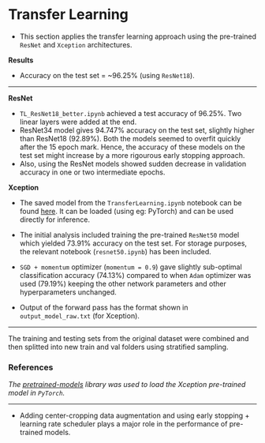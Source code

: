 # Transfer Learning

- This section applies the transfer learning approach using the pre-trained `ResNet` and `Xception` architectures.

**Results**

- Accuracy on the test set = ~96.25% (using `ResNet18`).

---
**ResNet**
- `TL_ResNet18_better.ipynb` achieved a test accuracy of 96.25%. Two linear layers were added at the end.
- ResNet34 model gives 94.747% accuracy on the test set, slightly higher than ResNet18 (92.89%). Both the models seemed to overfit quickly after the 15 epoch mark. Hence, the accuracy of these models on the test set might increase by a more rigourous early stopping approach.
- Also, using the ResNet models showed sudden decrease in validation accuracy in one or two intermediate epochs.

**Xception**
- The saved model from the `TransferLearning.ipynb` notebook can be found [here](https://drive.google.com/file/d/1x6SFqceZvOZrwHRPdJFVkOtjwS3ZM3LO/view?usp=sharing). It can be loaded (using eg: PyTorch) and can be used directly for inference.

- The initial analysis included training the pre-trained `ResNet50` model which yielded 73.91% accuracy on the test set. For storage purposes, the relevant notebook (`resnet50.ipynb`) has been included.

- `SGD + momentum` optimizer (`momentum = 0.9`) gave slightly sub-optimal classification accuracy (74.13%) compared to when `Adam` optimizer was used (79.19%) keeping the other network parameters and other hyperparameters unchanged.
- Output of the forward pass has the format shown in `output_model_raw.txt` (for Xception).

---
The training and testing sets from the original dataset were combined and then splitted into new train and val folders using stratified sampling.

### References
*The [pretrained-models](https://github.com/Cadene/pretrained-models.pytorch) library was used to load the Xception pre-trained model in `PyTorch`.*

---
- Adding center-cropping data augmentation and using early stopping + learning rate scheduler plays a major role in the performance of pre-trained models.
